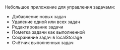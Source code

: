 Небольшое приложение для управления задачами:
- Добавление новых задач
- Удаление одной или всех задач
- Редактирование задачи
- Пометка задачи как выполненной
- Сохранение задач в localStorage
- Счётчик выполненных задач
